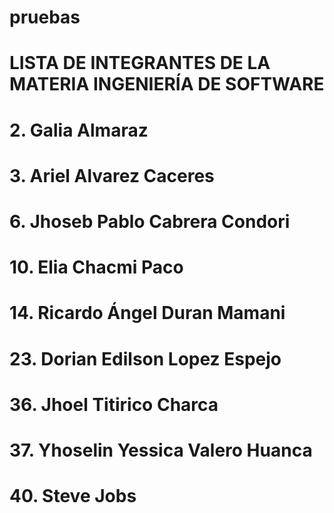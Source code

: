 # pruebas

# LISTA DE INTEGRANTES DE LA MATERIA INGENIERÍA DE SOFTWARE
# 2. Galia Almaraz
# 3. Ariel Alvarez Caceres
# 6. Jhoseb Pablo Cabrera Condori
# 10. Elia Chacmi Paco
# 14. Ricardo Ángel Duran Mamani
# 23. Dorian Edilson Lopez Espejo
# 36. Jhoel Titirico Charca
# 37. Yhoselin Yessica Valero Huanca

# 40. Steve Jobs


